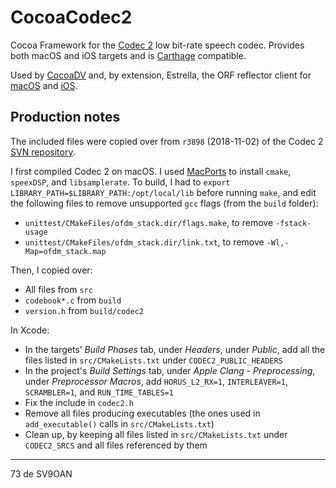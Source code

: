 # CocoaCodec2

Cocoa Framework for the [Codec 2](http://rowetel.com/codec2.html) low bit-rate speech codec. Provides both macOS and iOS targets and is [Carthage](https://github.com/Carthage/Carthage) compatible.

Used by [CocoaDV](https://github.com/chazapis/CocoaDV) and, by extension, Estrella, the ORF reflector client for [macOS](https://github.com/chazapis/Estrella-macOS) and [iOS](https://github.com/chazapis/Estrella-iOS).

## Production notes

The included files were copied over from `r3898` (2018-11-02) of the Codec 2 [SVN repository](https://svn.code.sf.net/p/freetel/code/codec2/branches/).

I first compiled Codec 2 on macOS. I used [MacPorts](https://www.macports.org) to install `cmake`, `speexDSP`, and `libsamplerate`. To build, I had to `export LIBRARY_PATH=$LIBRARY_PATH:/opt/local/lib` before running `make`, and edit the following files to remove unsupported `gcc` flags (from the `build` folder):
* `unittest/CMakeFiles/ofdm_stack.dir/flags.make`, to remove `-fstack-usage`
* `unittest/CMakeFiles/ofdm_stack.dir/link.txt`, to remove `-Wl,-Map=ofdm_stack.map`

Then, I copied over:
* All files from `src`
* `codebook*.c` from `build`
* `version.h` from `build/codec2`

In Xcode:
* In the targets’ *Build Phases* tab, under *Headers*, under *Public*, add all the files listed in `src/CMakeLists.txt` under `CODEC2_PUBLIC_HEADERS`
* In the project's *Build Settings* tab, under *Apple Clang - Preprocessing*, under *Preprocessor Macros*, add `HORUS_L2_RX=1`, `INTERLEAVER=1`, `SCRAMBLER=1`, and `RUN_TIME_TABLES=1`
* Fix the include in `codec2.h`
* Remove all files producing executables (the ones used in `add_executable()` calls in `src/CMakeLists.txt`)
* Clean up, by keeping all files listed in `src/CMakeLists.txt` under `CODEC2_SRCS` and all files referenced by them

---

73 de SV9OAN
